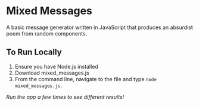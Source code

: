 # Mixed Messages
A basic message generator written in JavaScript that produces an absurdist poem from random components.

## To Run Locally
1. Ensure you have Node.js installed
2. Download mixed_messages.js
3. From the command line, navigate to the file and type `node mixed_messages.js`.

*Run the app a few times to see different results!*

